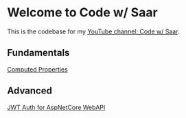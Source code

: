 # Welcome to Code w/ Saar

This is the codebase for my [YouTube channel: Code w/ Saar](https://www.youtube.com/channel/UCFVGdkhRh174GKg9gVEhY6A).

## Fundamentals

[Computed Properties](./ComputedProperty)

## Advanced

[JWT Auth for AspNetCore WebAPI](./Auth.AspNetCore.WebApi/README.md)

